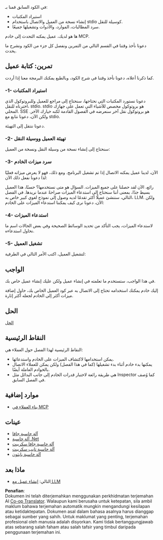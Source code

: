 <!--
CO_OP_TRANSLATOR_METADATA:
{
  "original_hash": "a0acf3093691b1cfcc008a8c6648ea26",
  "translation_date": "2025-06-13T06:50:02+00:00",
  "source_file": "03-GettingStarted/02-client/README.md",
  "language_code": "ms"
}
-->
في الكود السابق قمنا بـ:

- استيراد المكتبات
- إنشاء نسخة من العميل والاتصال باستخدام stdio كوسيلة للنقل.
- سرد المطالبات، الموارد، والأدوات وتشغيلها جميعًا.

ها هو لديك، عميل يمكنه التحدث إلى خادم MCP.

دعونا نأخذ وقتنا في القسم التالي من التمرين ونفصل كل جزء من الكود ونشرح ما يحدث.

## تمرين: كتابة عميل

كما ذكرنا أعلاه، دعونا نأخذ وقتنا في شرح الكود، وبالطبع يمكنك البرمجة معنا إذا أردت.

### -1- استيراد المكتبات

دعونا نستورد المكتبات التي نحتاجها، سنحتاج إلى مراجع للعميل وللبروتوكول الذي اخترناه للنقل، stdio. stdio هو بروتوكول مخصص للأشياء التي تعمل على جهازك المحلي. SSE هو بروتوكول نقل آخر سنعرضه في الفصول القادمة لكنه خيارك الآخر. ولكن الآن، دعونا نتابع مع stdio.

دعونا ننتقل إلى التهيئة.

### -2- تهيئة العميل ووسيلة النقل

سنحتاج إلى إنشاء نسخة من وسيلة النقل ونسخة من العميل:

### -3- سرد ميزات الخادم

الآن، لدينا عميل يمكنه الاتصال إذا تم تشغيل البرنامج. ومع ذلك، فهو لا يعرض ميزاته فعليًا لذا دعونا نفعل ذلك الآن:

رائع، الآن لقد حصلنا على جميع الميزات. السؤال هو متى نستخدمها؟ حسنًا، هذا العميل بسيط جدًا، بمعنى أننا سنحتاج إلى استدعاء الميزات صراحةً عندما نريدها. في الفصل التالي، سننشئ عميلًا أكثر تقدمًا لديه وصول إلى نموذج لغوي كبير خاص به، LLM. ولكن الآن، دعونا نرى كيف يمكننا استدعاء الميزات على الخادم:

### -4- استدعاء الميزات

لاستدعاء الميزات، يجب التأكد من تحديد الوسائط الصحيحة وفي بعض الحالات اسم ما نحاول استدعاءه.

### -5- تشغيل العميل

لتشغيل العميل، اكتب الأمر التالي في الطرفية:

## الواجب

في هذا الواجب، ستستخدم ما تعلمته في إنشاء عميل ولكن عليك إنشاء عميل خاص بك.

إليك خادم يمكنك استخدامه تحتاج إلى الاتصال به عبر كود العميل الخاص بك، حاول إضافة ميزات أكثر إلى الخادم لجعله أكثر إثارة.

## الحل

[الحل](./solution/README.md)

## النقاط الرئيسية

النقاط الرئيسية لهذا الفصل حول العملاء هي:

- يمكن استخدامها لاكتشاف الميزات على الخادم واستدعائها.
- يمكنها بدء خادم أثناء بدء تشغيلها (كما في هذا الفصل) ولكن يمكن للعملاء الاتصال بالخوادم العاملة أيضًا.
- هي طريقة رائعة لاختبار قدرات الخادم إلى جانب البدائل مثل Inspector كما وُصف في الفصل السابق.

## موارد إضافية

- [بناء العملاء في MCP](https://modelcontextprotocol.io/quickstart/client)

## عينات

- [آلة حاسبة جافا](../samples/java/calculator/README.md)
- [آلة حاسبة .Net](../../../../03-GettingStarted/samples/csharp)
- [آلة حاسبة جافا سكريبت](../samples/javascript/README.md)
- [آلة حاسبة تايب سكريبت](../samples/typescript/README.md)
- [آلة حاسبة بايثون](../../../../03-GettingStarted/samples/python)

## ماذا بعد

- التالي: [إنشاء عميل مع LLM](/03-GettingStarted/03-llm-client/README.md)

**Penafian**:  
Dokumen ini telah diterjemahkan menggunakan perkhidmatan terjemahan AI [Co-op Translator](https://github.com/Azure/co-op-translator). Walaupun kami berusaha untuk ketepatan, sila ambil maklum bahawa terjemahan automatik mungkin mengandungi kesilapan atau ketidaktepatan. Dokumen asal dalam bahasa asalnya harus dianggap sebagai sumber yang sahih. Untuk maklumat yang penting, terjemahan profesional oleh manusia adalah disyorkan. Kami tidak bertanggungjawab atas sebarang salah faham atau salah tafsir yang timbul daripada penggunaan terjemahan ini.